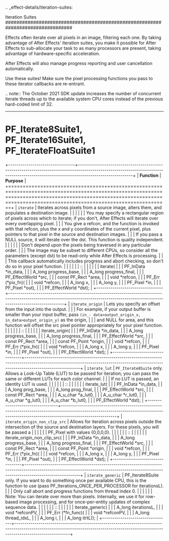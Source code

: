 .. _effect-details/iteration-suites:

Iteration Suites
################################################################################

Effects often iterate over all pixels in an image, filtering each one. By taking advantage of After Effects' iteration suites, you make it possible for After Effects to sub-allocate your task to as many processors are present, taking advantage of hardware-specific acceleration.

After Effects will also manage progress reporting and user cancellation automatically.

Use these suites! Make sure the pixel processing functions you pass to these iterator callbacks are re-entrant.

.. note::
  The October 2021 SDK update increases the number of concurrent iterate threads up to the available system CPU cores instead of the previous hard-coded limit of 32.

----

PF_Iterate8Suite1, PF_Iterate16Suite1, PF_IterateFloatSuite1
================================================================================

+---------------------------------+---------------------------------------------------------------------------------------------------------------------------------------------------------------------------------------+
|          **Function**           |                                                                                            **Purpose**                                                                                |
+=================================+=======================================================================================================================================================================================+
| ``iterate``                     | Iterates across pixels from a source image, alters them, and populates a destination image.                                                                                           |
|                                 |                                                                                                                                                                                       |
|                                 | You may specify a rectangular region of pixels across which to iterate; if you don't, After Effects will iterate over every overlapping pixel.                                        |
|                                 | You give a refcon, and the function is invoked with that refcon, plus the x and y coordinates of the current pixel, plus pointers to that pixel in the source and destination images. |
|                                 | If you pass a NULL source, it will iterate over the dst. This function is quality independent.                                                                                        |
|                                 |                                                                                                                                                                                       |
|                                 | Don't depend upon the pixels being traversed in any particular order.                                                                                                                 |
|                                 | The image may be subset to different CPUs, so consider all the parameters (except dst) to be read-only while After Effects is processing.                                             |
|                                 | This callback automatically includes progress and abort checking, so don't do so in your pixel function.                                                                              |
|                                 |                                                                                                                                                                                       |
|                                 | ::                                                                                                                                                                                    |
|                                 |                                                                                                                                                                                       |
|                                 |   iterate(                                                                                                                                                                            |
|                                 |     PF_InData       *in_data,                                                                                                                                                         |
|                                 |     A_long          progress_base,                                                                                                                                                    |
|                                 |     A_long          progress_final,                                                                                                                                                   |
|                                 |     PF_EffectWorld  *src,                                                                                                                                                             |
|                                 |     const PF_Rect   *area,                                                                                                                                                            |
|                                 |     void            *refcon,                                                                                                                                                          |
|                                 |     PF_Err (*pix_fn)(                                                                                                                                                                 |
|                                 |       void      *refcon,                                                                                                                                                              |
|                                 |       A_long    x,                                                                                                                                                                    |
|                                 |       A_long    y,                                                                                                                                                                    |
|                                 |       PF_Pixel  *in,                                                                                                                                                                  |
|                                 |       PF_Pixel  *out),                                                                                                                                                                |
|                                 |     PF_EffectWorld  *dst);                                                                                                                                                            |
+---------------------------------+---------------------------------------------------------------------------------------------------------------------------------------------------------------------------------------+
| ``iterate_origin``              | Lets you specify an offset from the input into the output.                                                                                                                            |
|                                 | For example, if your output buffer is smaller than your input buffer, pass ``(in_- data>output_origin_x, in_data>output_origin_y)`` as the origin,                                    |
|                                 | and NULL for area, and this function will offset the src pixel pointer appropriately for your pixel function.                                                                         |
|                                 |                                                                                                                                                                                       |
|                                 | ::                                                                                                                                                                                    |
|                                 |                                                                                                                                                                                       |
|                                 |   iterate_origin(                                                                                                                                                                     |
|                                 |     PF_InData       *in_data,                                                                                                                                                         |
|                                 |     A_long          progress_base,                                                                                                                                                    |
|                                 |     A_long          progress_final,                                                                                                                                                   |
|                                 |     PF_EffectWorld  *src,                                                                                                                                                             |
|                                 |     const PF_Rect   *area,                                                                                                                                                            |
|                                 |     const PF_Point  *origin,                                                                                                                                                          |
|                                 |     void            *refcon,                                                                                                                                                          |
|                                 |     PF_Err (*pix_fn)(                                                                                                                                                                 |
|                                 |       void      *refcon,                                                                                                                                                              |
|                                 |       A_long    x,                                                                                                                                                                    |
|                                 |       A_long    y,                                                                                                                                                                    |
|                                 |       PF_Pixel  *in,                                                                                                                                                                  |
|                                 |       PF_Pixel  *out),                                                                                                                                                                |
|                                 |     PF_EffectWorld  *dst);                                                                                                                                                            |
+---------------------------------+---------------------------------------------------------------------------------------------------------------------------------------------------------------------------------------+
| ``iterate_lut``                 | ``PF_Iterate8Suite`` only. Allows a Look-Up Table (LUT) to be passed for iteration; you can pass the same or different LUTs for each color channel.                                   |
|                                 | If no LUT is passed, an identity LUT is used.                                                                                                                                         |
|                                 |                                                                                                                                                                                       |
|                                 | ::                                                                                                                                                                                    |
|                                 |                                                                                                                                                                                       |
|                                 |   iterate_lut(                                                                                                                                                                        |
|                                 |     PF_InData       *in_data,                                                                                                                                                         |
|                                 |     A_long          prog_base,                                                                                                                                                        |
|                                 |     A_long          prog_final,                                                                                                                                                       |
|                                 |     PF_EffectWorld  *src,                                                                                                                                                             |
|                                 |     const PF_Rect   *area,                                                                                                                                                            |
|                                 |     A_u_char        *a_lut0,                                                                                                                                                          |
|                                 |     A_u_char        *r_lut0,                                                                                                                                                          |
|                                 |     A_u_char        *g_lut0,                                                                                                                                                          |
|                                 |     A_u_char        *b_lut0,                                                                                                                                                          |
|                                 |     PF_EffectWorld  *dst);                                                                                                                                                            |
+---------------------------------+---------------------------------------------------------------------------------------------------------------------------------------------------------------------------------------+
| ``iterate_origin_non_clip_src`` | Allows for iteration across pixels outside the intersection of the source and destination layers. For these pixels, you will be passed a                                              |
|                                 |                                                                                                                                                                                       |
|                                 | PF_Pixel with values {0,0,0,0}.                                                                                                                                                       |
|                                 |                                                                                                                                                                                       |
|                                 | ::                                                                                                                                                                                    |
|                                 |                                                                                                                                                                                       |
|                                 |   iterate_origin_non_clip_src(                                                                                                                                                        |
|                                 |     PF_InData       *in_data,                                                                                                                                                         |
|                                 |     A_long          progress_base,                                                                                                                                                    |
|                                 |     A_long          progress_final,                                                                                                                                                   |
|                                 |     PF_EffectWorld  *src,                                                                                                                                                             |
|                                 |     const PF_Rect   *area,                                                                                                                                                            |
|                                 |     const PF_Point  *origin,                                                                                                                                                          |
|                                 |     void            *refcon,                                                                                                                                                          |
|                                 |     PF_Err (*pix_fn)(                                                                                                                                                                 |
|                                 |       void      *refcon,                                                                                                                                                              |
|                                 |       A_long    x,                                                                                                                                                                    |
|                                 |       A_long    y,                                                                                                                                                                    |
|                                 |       PF_Pixel  *in,                                                                                                                                                                  |
|                                 |       PF_Pixel  *out),                                                                                                                                                                |
|                                 |     PF_EffectWorld  *dst);                                                                                                                                                            |
+---------------------------------+---------------------------------------------------------------------------------------------------------------------------------------------------------------------------------------+
| ``iterate_generic``             | PF_Iterate8Suite only. If you want to do something once per available CPU, this is the function to use (pass PF_Iterations_ONCE_PER_PROCESSOR for iterationsL).                       |
|                                 | Only call abort and progress functions from thread index 0.                                                                                                                           |
|                                 |                                                                                                                                                                                       |
|                                 | Note: You can iterate over more than pixels. Internally, we use it for row-based image processing, and for once-per-entity updates of complex sequence data.                          |
|                                 |                                                                                                                                                                                       |
|                                 | ::                                                                                                                                                                                    |
|                                 |                                                                                                                                                                                       |
|                                 |   iterate_generic(                                                                                                                                                                    |
|                                 |     A_long iterationsL,                                                                                                                                                               |
|                                 |     void   *refconPV,                                                                                                                                                                 |
|                                 |     PF_Err (*fn_func)(                                                                                                                                                                |
|                                 |       void    *refconPV,                                                                                                                                                              |
|                                 |       A_long  thread_idxL,                                                                                                                                                            |
|                                 |       A_long  i,                                                                                                                                                                      |
|                                 |       A_long  itrtL));                                                                                                                                                                |
+---------------------------------+---------------------------------------------------------------------------------------------------------------------------------------------------------------------------------------+
